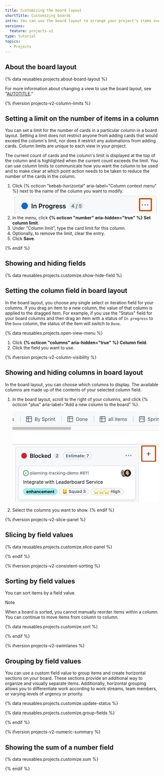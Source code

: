 ```yaml
---
title: Customizing the board layout
shortTitle: Customizing boards
intro: You can use the board layout to arrange your project's items over customizable columns.
versions:
  feature: projects-v2
type: tutorial
topics:
  - Projects
---
```


## About the board layout

{% data reusables.projects.about-board-layout %}

For more information about changing a view to use the board layout, see "[AUTOTITLE](/issues/planning-and-tracking-with-projects/customizing-views-in-your-project/changing-the-layout-of-a-view#changing-the-project-layout)."

{% ifversion projects-v2-column-limits %}

## Setting a limit on the number of items in a column

You can set a limit for the number of cards in a particular column in a board layout. Setting a limit does not restrict anyone from adding cards that would exceed the column's limit, nor does it restrict any automations from adding cards. Column limits are unique to each view in your project.

The current count of cards and the column's limit is displayed at the top of the column and is highlighted when the current count exceeds the limit. You can use column limits to communicate how you want the column to be used and to make clear at which point action needs to be taken to reduce the number of the cards in the column.

1. Click {% octicon "kebab-horizontal" aria-label="Column context menu" %} next to the name of the column you want to modify.
  ![Screenshot showing a top of a column in the table layout. The column context menu button is highlighted with an orange outline.](/assets/images/help/projects-v2/board-column-menu.png)
1. In the menu, click **{% octicon "number" aria-hidden="true" %} Set column limit**.
1. Under "Column limit", type the card limit for this column.
1. Optionally, to remove the limit, clear the entry.
1. Click **Save**.

{% endif %}

## Showing and hiding fields

{% data reusables.projects.customize.show-hide-field %}

## Setting the column field in board layout

In the board layout, you choose any single select or iteration field for your columns. If you drag an item to a new column, the value of that column is applied to the dragged item. For example, if you use the "Status" field for your board columns and then drag an item with a status of `In progress` to the `Done` column, the status of the item will switch to `Done`.

{% data reusables.projects.open-view-menu %}
1. Click **{% octicon "columns" aria-hidden="true" %} Column field**.
1. Click the field you want to use.

{% ifversion projects-v2-column-visibility %}

## Showing and hiding columns in board layout

In the board layout, you can choose which columns to display. The available columns are made up of the contents of your selected column field.

1. In the board layout, scroll to the right of your columns, and click {% octicon "plus" aria-label="Add a new column to the board" %}.

   ![Screenshot of a board layout scrolled to the very right. The "Add a new column to the board" button is highlighted with an orange outline.](/assets/images/help/projects-v2/board-add-column.png)

1. Select the columns you want to show.
{% endif %}

{% ifversion projects-v2-slice-panel %}

## Slicing by field values

{% data reusables.projects.customize.slice-panel %}

{% endif %}

{% ifversion projects-v2-consistent-sorting %}

## Sorting by field values

You can sort items by a field value.

> [!NOTE]
> When a board is sorted, you cannot manually reorder items within a column. You can continue to move items from column to column.

{% data reusables.projects.customize.sort %}

{% endif %}

{% ifversion projects-v2-swimlanes %}

## Grouping by field values

You can use a custom field value to group items and create horizontal sections on your board. These sections provide an additional way to organize and visually separate items. Additionally, horizontal grouping allows you to differentiate work according to work streams, team members, or varying levels of urgency or priority.

{% data reusables.projects.customize.update-status %}

{% data reusables.projects.customize.group-fields %}

{% endif %}

{% ifversion projects-v2-numeric-summary %}

## Showing the sum of a number field

{% data reusables.projects.customize.sum %}

{% endif %}
